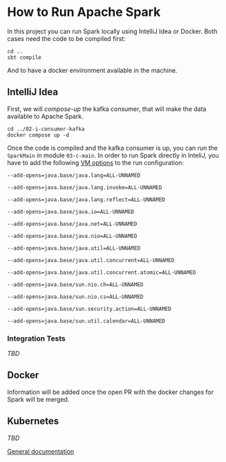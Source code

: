 # How to Run Apache Spark

In this project you can run Spark locally using IntelliJ Idea or Docker. Both cases need the code to be compiled first:

```shell
cd ..
sbt compile
```

And to have a docker environment available in the machine.

## IntelliJ Idea

First, we will _compose-up_ the kafka consumer, that will make the data available to Apache Spark.

```shell
cd ../02-i-consumer-kafka
docker compose up -d
```

Once the code is compiled and the kafka consumer is up, you can run the `SparkMain` in module `03-c-main`. In order to 
run Spark directly in InteliJ, you have to add the following 
[VM options](https://www.360learntocode.com/2022/01/how-to-set-jvm-arguments-in-intellij.html)
to the run configuration:

```
--add-opens=java.base/java.lang=ALL-UNNAMED

--add-opens=java.base/java.lang.invoke=ALL-UNNAMED

--add-opens=java.base/java.lang.reflect=ALL-UNNAMED

--add-opens=java.base/java.io=ALL-UNNAMED

--add-opens=java.base/java.net=ALL-UNNAMED

--add-opens=java.base/java.nio=ALL-UNNAMED

--add-opens=java.base/java.util=ALL-UNNAMED

--add-opens=java.base/java.util.concurrent=ALL-UNNAMED

--add-opens=java.base/java.util.concurrent.atomic=ALL-UNNAMED

--add-opens=java.base/sun.nio.ch=ALL-UNNAMED

--add-opens=java.base/sun.nio.cs=ALL-UNNAMED

--add-opens=java.base/sun.security.action=ALL-UNNAMED

--add-opens=java.base/sun.util.calendar=ALL-UNNAMED

```
### Integration Tests

_TBD_

## Docker

Information will be added once the open PR with the docker changes for Spark will be merged.

## Kubernetes

_TBD_

[General documentation](https://spark.apache.org/docs/latest/running-on-kubernetes.html)

